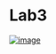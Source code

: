# Lab3
[![image](https://github.com/Hager-Abd-El-Galil/ITI_OpenSourceApplicationDevelopment/assets/81237428/dafcc63f-1d57-4286-a87a-3b0d67b33215)](https://github.com/Hager-Abd-El-Galil/ITI_OpenSourceApplicationDevelopment/assets/81237428/05355c95-cf66-4f42-a2a7-90815aac75f1)





